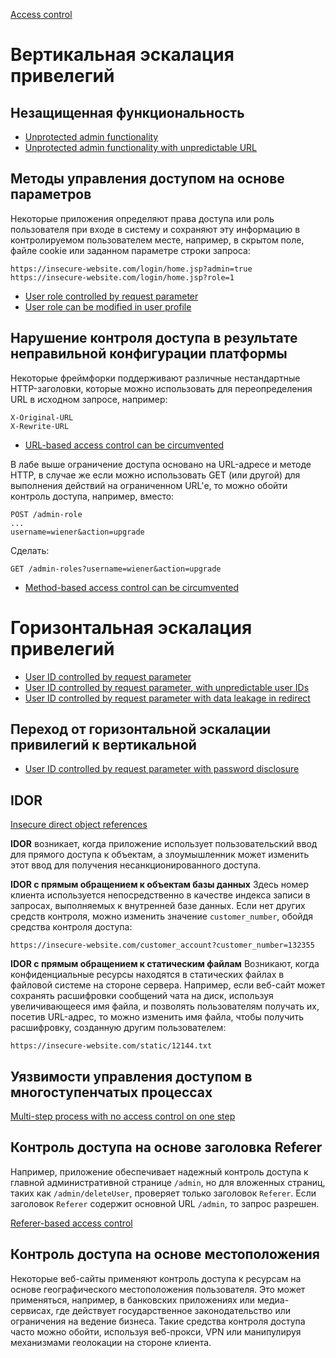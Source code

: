 [Access control](https://portswigger.net/web-security/access-control)

# Вертикальная эскалация привелегий

## Незащищенная функциональность

- [Unprotected admin functionality](https://portswigger.net/web-security/access-control/lab-unprotected-admin-functionality)
- [Unprotected admin functionality with unpredictable URL](https://portswigger.net/web-security/access-control/lab-unprotected-admin-functionality-with-unpredictable-url)

## Методы управления доступом на основе параметров

Некоторые приложения определяют права доступа или роль пользователя при входе в систему и сохраняют эту информацию в контролируемом пользователем месте, например, в скрытом поле, файле cookie или заданном параметре строки запроса:

```
https://insecure-website.com/login/home.jsp?admin=true
https://insecure-website.com/login/home.jsp?role=1
```

- [User role controlled by request parameter](https://portswigger.net/web-security/access-control/lab-user-role-controlled-by-request-parameter)
- [User role can be modified in user profile](https://portswigger.net/web-security/access-control/lab-user-role-can-be-modified-in-user-profile)

## Нарушение контроля доступа в результате неправильной конфигурации платформы

Некоторые фреймфорки поддерживают различные нестандартные HTTP-заголовки, которые можно использовать для переопределения URL в исходном запросе, например:

```
X-Original-URL
X-Rewrite-URL
```

- [URL-based access control can be circumvented](https://portswigger.net/web-security/access-control/lab-url-based-access-control-can-be-circumvented)

В лабе выше ограничение доступа основано на URL-адресе и методе HTTP, в случае же если можно использовать GET (или другой) для выполнения действий на ограниченном URL'е, то можно обойти контроль доступа, например, вместо:

```
POST /admin-role
...
username=wiener&action=upgrade
```

Сделать:

```
GET /admin-roles?username=wiener&action=upgrade
```

- [Method-based access control can be circumvented](https://portswigger.net/web-security/access-control/lab-method-based-access-control-can-be-circumvented)

# Горизонтальная эскалация привелегий

- [User ID controlled by request parameter](https://portswigger.net/web-security/access-control/lab-user-id-controlled-by-request-parameter)
- [User ID controlled by request parameter, with unpredictable user IDs](https://portswigger.net/web-security/access-control/lab-user-id-controlled-by-request-parameter-with-unpredictable-user-ids)
- [User ID controlled by request parameter with data leakage in redirect](https://portswigger.net/web-security/access-control/lab-user-id-controlled-by-request-parameter-with-data-leakage-in-redirect)

## Переход от горизонтальной  эскалации привилегий к вертикальной

- [User ID controlled by request parameter with password disclosure](https://portswigger.net/web-security/access-control/lab-user-id-controlled-by-request-parameter-with-password-disclosure)

## IDOR

[Insecure direct object references](https://portswigger.net/web-security/access-control/idor)

**IDOR** возникает, когда приложение использует пользовательский ввод для прямого доступа к объектам, а злоумышленник может изменить этот ввод для получения несанкционированного доступа.

**IDOR с прямым обращением к объектам базы данных**
Здесь номер клиента используется непосредственно в качестве индекса записи в запросах, выполняемых к внутренней базе данных. Если нет других средств контроля, можно изменить значение `customer_number`, обойдя средства контроля доступа:

```
https://insecure-website.com/customer_account?customer_number=132355
```

**IDOR с прямым обращением к статическим файлам**
Возникают, когда конфиденциальные ресурсы находятся в статических файлах в файловой системе на стороне сервера. Например, если веб-сайт может сохранять расшифровки сообщений чата на диск, используя увеличивающееся имя файла, и позволять пользователям получать их, посетив URL-адрес, то можно изменить имя файла, чтобы получить расшифровку, созданную другим пользователем:

```
https://insecure-website.com/static/12144.txt
```

## Уязвимости управления доступом в многоступенчатых процессах

[Multi-step process with no access control on one step](https://portswigger.net/web-security/access-control/lab-multi-step-process-with-no-access-control-on-one-step)

## Контроль доступа на основе заголовка Referer

Например, приложение обеспечивает надежный контроль доступа к главной административной странице `/admin`, но для вложенных страниц, таких как `/admin/deleteUser`, проверяет только заголовок `Referer`. Если заголовок `Referer` содержит основной URL `/admin`, то запрос разрешен.

[Referer-based access control](https://portswigger.net/web-security/access-control/lab-referer-based-access-control)

## Контроль доступа на основе местоположения

Некоторые веб-сайты применяют контроль доступа к ресурсам на основе географического местоположения пользователя. Это может применяться, например, в банковских приложениях или медиа-сервисах, где действует государственное законодательство или ограничения на ведение бизнеса. Такие средства контроля доступа часто можно обойти, используя веб-прокси, VPN или манипулируя механизмами геолокации на стороне клиента.


